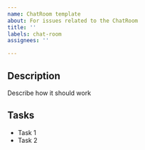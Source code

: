 ```yaml
---
name: ChatRoom template
about: For issues related to the ChatRoom
title: ''
labels: chat-room
assignees: ''

---
```


## Description
Describe how it should work

## Tasks
* Task 1
* Task 2
